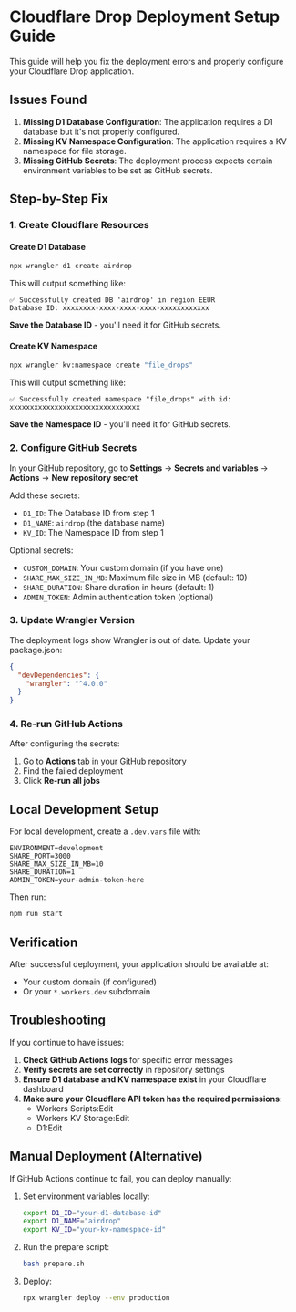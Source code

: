 # Cloudflare Drop Deployment Setup Guide

This guide will help you fix the deployment errors and properly configure your Cloudflare Drop application.

## Issues Found

1. **Missing D1 Database Configuration**: The application requires a D1 database but it's not properly configured.
2. **Missing KV Namespace Configuration**: The application requires a KV namespace for file storage.
3. **Missing GitHub Secrets**: The deployment process expects certain environment variables to be set as GitHub secrets.

## Step-by-Step Fix

### 1. Create Cloudflare Resources

#### Create D1 Database
```bash
npx wrangler d1 create airdrop
```
This will output something like:
```
✅ Successfully created DB 'airdrop' in region EEUR
Database ID: xxxxxxxx-xxxx-xxxx-xxxx-xxxxxxxxxxxx
```
**Save the Database ID** - you'll need it for GitHub secrets.

#### Create KV Namespace
```bash
npx wrangler kv:namespace create "file_drops"
```
This will output something like:
```
✅ Successfully created namespace "file_drops" with id: xxxxxxxxxxxxxxxxxxxxxxxxxxxxxxxx
```
**Save the Namespace ID** - you'll need it for GitHub secrets.

### 2. Configure GitHub Secrets

In your GitHub repository, go to **Settings** → **Secrets and variables** → **Actions** → **New repository secret**

Add these secrets:
- `D1_ID`: The Database ID from step 1
- `D1_NAME`: `airdrop` (the database name)
- `KV_ID`: The Namespace ID from step 1

Optional secrets:
- `CUSTOM_DOMAIN`: Your custom domain (if you have one)
- `SHARE_MAX_SIZE_IN_MB`: Maximum file size in MB (default: 10)
- `SHARE_DURATION`: Share duration in hours (default: 1)
- `ADMIN_TOKEN`: Admin authentication token (optional)

### 3. Update Wrangler Version

The deployment logs show Wrangler is out of date. Update your package.json:

```json
{
  "devDependencies": {
    "wrangler": "^4.0.0"
  }
}
```

### 4. Re-run GitHub Actions

After configuring the secrets:
1. Go to **Actions** tab in your GitHub repository
2. Find the failed deployment
3. Click **Re-run all jobs**

## Local Development Setup

For local development, create a `.dev.vars` file with:
```
ENVIRONMENT=development
SHARE_PORT=3000
SHARE_MAX_SIZE_IN_MB=10
SHARE_DURATION=1
ADMIN_TOKEN=your-admin-token-here
```

Then run:
```bash
npm run start
```

## Verification

After successful deployment, your application should be available at:
- Your custom domain (if configured)
- Or your `*.workers.dev` subdomain

## Troubleshooting

If you continue to have issues:

1. **Check GitHub Actions logs** for specific error messages
2. **Verify secrets are set correctly** in repository settings
3. **Ensure D1 database and KV namespace exist** in your Cloudflare dashboard
4. **Make sure your Cloudflare API token has the required permissions**:
   - Workers Scripts:Edit
   - Workers KV Storage:Edit
   - D1:Edit

## Manual Deployment (Alternative)

If GitHub Actions continue to fail, you can deploy manually:

1. Set environment variables locally:
   ```bash
   export D1_ID="your-d1-database-id"
   export D1_NAME="airdrop"
   export KV_ID="your-kv-namespace-id"
   ```

2. Run the prepare script:
   ```bash
   bash prepare.sh
   ```

3. Deploy:
   ```bash
   npx wrangler deploy --env production
   ```
